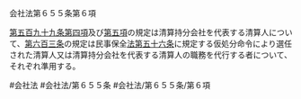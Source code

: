 会社法第６５５条第６項

[第五百九十九条第四項](会社法＿＿＿＿第５９９条第４項)及び[第五項](会社法＿＿＿＿第６５５条第５項)の規定は清算持分会社を代表する清算人について、[第六百三条](会社法＿＿＿＿第６０３条)の規定は民事保全[法第五十六条](会社法＿＿＿＿第５６条第１項)に規定する仮処分命令により選任された清算人又は清算持分会社を代表する清算人の職務を代行する者について、それぞれ準用する。

#会社法
#会社法/第６５５条
#会社法/第６５５条/第６項
